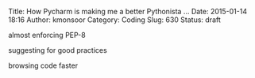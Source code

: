 Title: How Pycharm is making me a better Pythonista ...
Date: 2015-01-14 18:16
Author: kmonsoor
Category: Coding
Slug: 630
Status: draft

almost enforcing PEP-8

suggesting for good practices

browsing code faster
